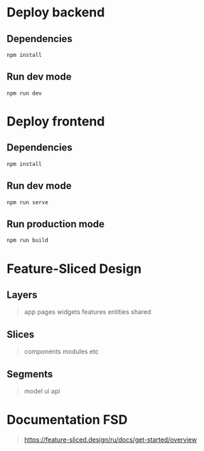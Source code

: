 # Deploy backend

## Dependencies

```
npm install
```

## Run dev mode

```
npm run dev
```

# Deploy frontend

## Dependencies

```
npm install
```

## Run dev mode

```
npm run serve
```

## Run production mode

```
npm run build
```

# Feature-Sliced Design

## Layers

> app
> pages
> widgets
> features
> entities
> shared

## Slices

> components
> modules
> etc

## Segments

> model
> ui
> api

# Documentation FSD

> https://feature-sliced.design/ru/docs/get-started/overview